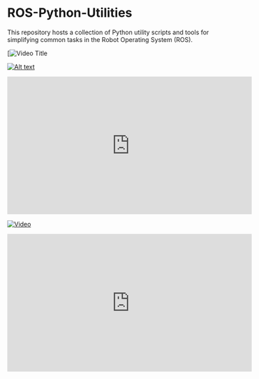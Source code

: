 # ROS-Python-Utilities
This repository hosts a collection of Python utility scripts and tools for simplifying common tasks in the Robot Operating System (ROS). 

[![Video Title](https://youtu.be/4Y9ndViLJgQ)


[![Alt text](https://img.youtube.com/vi/4Y9ndViLJgQ/0.jpg)](https://www.youtube.com/watch?v=4Y9ndViLJgQ)



<iframe width="560" height="315" src="https://www.youtube.com/embed/4Y9ndViLJgQ?si=CMd54OCtm5uOjJly" title="YouTube video player" frameborder="0" allow="accelerometer; autoplay; clipboard-write; encrypted-media; gyroscope; picture-in-picture; web-share" allowfullscreen></iframe>


[![Video](https://img.youtube.com/vi/jXnoFqcAkQA/4Y9ndViLJgQ.jpg)](https://www.youtube.com/watch?v=4Y9ndViLJgQ)



<iframe width="560" height="315" src="https://www.youtube.com/embed/4Y9ndViLJgQ" frameborder="0" allowfullscreen></iframe>
